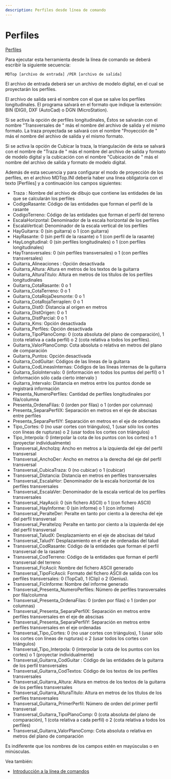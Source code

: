 ```yaml
---
description: Perfiles desde línea de comando
---
```


# Perfiles

[Perfiles](../como.../untitled-305.md)

Para ejecutar esta herramienta desde la línea de comando se deberá escribir la siguiente secuencia:

```text
MDTop [archivo de entrada] /PER [archivo de salida]
```

El archivo de entrada deberá ser un archivo de modelo digital, en el cual se proyectarán los perfiles.

El archivo de salida será el nombre con el que se salve los perfiles longitudinales. El programa salvará en el formato que indique la extensión: BIN \(DIGI\), DXF \(AutoCad\) o DGN \(MicroStation\).

Si se activa la opción de perfiles longitudinales, Éstos se salvarán con el nombre "Transversales de " más el nombre del archivo de salida y el mismo formato. La traza proyectada se salvará con el nombre "Proyección de " más el nombre del archivo de salida y el mismo formato.

Si se activa la opción de Cubicar la traza, la triangulación de ésta se salvará con el nombre de "Traza de " más el nombre del archivo de salida y formato de modelo digital y la cubicación con el nombre "Cubicación de " más el nombre del archivo de salida y formato de modelo digital.

Además de esta secuencia y para configurar el modo de proyección de los perfiles, en el archivo MDTop.INI debería haber una línea obligatoria con el texto \[Perfiles\] y a continuación los campos siguientes:

* Traza : Nombre del archivo de dibujo que contiene las entidades de las que se calcularán los perfiles
* CodigoRasante: Código de las entidades que forman el perfil de la rasante
* CodigoTerreno: Código de las entidades que forman el perfil del terreno
* EscalaHorizontal: Denominador de la escala horizontal de los perfiles
* EscalaVertical: Denominador de la escala vertical de los perfiles
* HayGuitarra: 0 \(sin guitarra\) o 1 \(con guitarra\)
* HayRasante: 0 \(sin perfil de la rasante\) o 1 \(con perfil de la rasante\)
* HayLongitudinal: 0 \(sin perfiles longitudinales\) o 1 \(con perfiles longitudinales\)
* HayTransversales: 0 \(sin perfiles transversales\) o 1 \(con perfiles transversales\)
* Guitarra\_Alineaciones : Opción desactivada
* Guitarra\_Altura: Altura en metros de los textos de la guitarra
* Guitarra\_AlturaTitulo: Altura en metros de los títulos de los perfiles longitudinales
* Guitarra\_CotaRasante: 0 o 1
* Guitarra\_CotaTerreno: 0 o 1
* Guitarra\_CotaRojaDesmonte: 0 o 1
* Guitarra\_CotaRojaTerraplen: 0 o 1
* Guitarra\_Dist0: Distancia al origen en metros
* Guitarra\_DistOrigen: 0 o 1
* Guitarra\_DistParcial: 0 o 1
* Guitarra\_Kms: Opción desactivada
* Guitarra\_Perfiles: Opción desactivada
* Guitarra\_TipoPlanoComp: 0 \(cota absoluta del plano de comparación\), 1 \(cota relativa a cada perfil\) o 2 \(cota relativa a todos los perfiles\).
* Guitarra\_ValorPlanoComp: Cota absoluta o relativa en metros del plano de comparación
* Guitarra\_Puntos: Opción desactivada
* Guitarra\_CodGuitar: Códigos de las líneas de la guitarra
* Guitarra\_CodLineasInternas: Códigos de las líneas internas de la guitarra
* Guitarra\_SoloIntervalo: 0 \(información en todos los puntos del perfil\) o 1 \(información sólo cada cierto intervalo \)
* Guitarra\_Intervalo: Distancia en metros entre los puntos donde se registrará información
* Presenta\_NumeroPerfiles: Cantidad de perfiles longitudinales por fila/columna
* Presenta\_OrdenaFilas: 0 \(orden por filas\) o 1 \(orden por columnas\)
* Presenta\_SeparaPerfilX: Separación en metros en el eje de abscisas entre perfiles
* Presenta\_SeparaPerfilY: Separación en metros en el eje de ordenadas
* Tipo\_Cortes: 0 \(no usar cortes con triángulos\), 1 \(usar sólo los cortes con líneas de rupturas\) o 2 \(usar todos los cortes con triángulos\)
* Tipo\_Interpola: 0 \(interpolar la cota de los puntos con los cortes\) o 1 \(proyectar individualmente\)
* Transversal\_AnchoIzq: Ancho en metros a la izquierda del eje del perfil transversal
* Transversal\_AnchoDer: Ancho en metros a la derecha del eje del perfil transversal
* Transversal\_CubicaTraza: 0 \(no cubicar\) o 1 \(cubicar\)
* Transversal\_Distancia: Distancia en metros en perfiles transversales
* Transversal\_EscalaHor: Denominador de la escala horizontal de los perfiles transversales
* Transversal\_EscalaVer: Denominador de la escala vertical de los perfiles transversales
* Transversal\_HayAscii: 0 \(sin fichero ASCII\) o 1 \(con fichero ASCII\)
* Transversal\_HayInforme: 0 \(sin informe\) o 1 \(con informe\)
* Transversal\_PeralteDer: Peralte en tanto por ciento a la derecha del eje del perfil transversal
* Transversal\_PeralteIzq: Peralte en tanto por ciento a la izquierda del eje del perfil transversal
* Transversal\_TaludX: Desplazamiento en el eje de abscisas del talud
* Transversal\_TaludY: Desplazamiento en el eje de ordenadas del talud
* Transversal\_CodRasante: Código de la entidades que forman el perfil transversal de la rasante
* Transversal\_CodTerreno: Código de la entidades que forman el perfil transversal del terreno
* Transversal\_FicAscii: Nombre del fichero ASCII generado
* Transversal\_TipoFicAscii: Formato del fichero ASCII de salida con los perfiles transversales: 0 \(TopCal\), 1 \(Clip\) o 2 \(Genius\).
* Transversal\_FicInforme: Nombre del informe generado
* Transversal\_Presenta\_NumeroPerfiles: Número de perfiles transversales por fila/columna
* Transversal\_Presenta\_OrdenaFilas: 0 \(orden por filas\) o 1 \(orden por columnas\)
* Transversal\_Presenta\_SeparaPerfilX: Separación en metros entre perfiles transversales en el eje de abscisas
* Transversal\_Presenta\_SeparaPerfilY: Separación en metros entre perfiles transversales en el eje ordenadas
* Transversal\_Tipo\_Cortes: 0 \(no usar cortes con triángulos\), 1 \(usar sólo los cortes con líneas de rupturas\) o 2 \(usar todos los cortes con triángulos\)
* Transversal\_Tipo\_Interpola: 0 \(interpolar la cota de los puntos con los cortes\) o 1 \(proyectar individualmente\)
* Transversal\_Guitarra\_CodGuitar : Código de las entidades de la guitarra de los perfil transversales
* Transversal\_Guitarra\_CodTextos: Código de los textos de los perfiles transversales
* Transversal\_Guitarra\_Altura: Altura en metros de los textos de la guitarra de los perfiles transversales
* Transversal\_Guitarra\_AlturaTitulo: Altura en metros de los títulos de los perfiles transversales
* Transversal\_Guitarra\_PrimerPerfil: Número de orden del primer perfil transversal
* Transversal\_Guitarra\_TipoPlanoComp: 0 \(cota absoluta del plano de comparación\), 1 \(cota relativa a cada perfil\) o 2 \(cota relativa a todos los perfiles\)
* Transversal\_Guitarra\_ValorPlanoComp: Cota absoluta o relativa en metros del plano de comparación

Es indiferente que los nombres de los campos estén en mayúsculas o en minúsculas.

Vea también:

* [Introducción a la línea de comandos](./)


